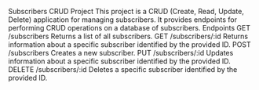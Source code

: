 Subscribers CRUD Project
This project is a CRUD (Create, Read, Update, Delete) application for managing subscribers. It provides endpoints for performing CRUD operations on a database of subscribers.
Endpoints
GET /subscribers
Returns a list of all subscribers.
GET /subscribers/:id
Returns information about a specific subscriber identified by the provided ID.
POST /subscribers
Creates a new subscriber.
PUT /subscribers/:id
Updates information about a specific subscriber identified by the provided ID.
DELETE /subscribers/:id
Deletes a specific subscriber identified by the provided ID.
